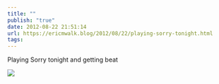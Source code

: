 ```yaml
---
title: ""
publish: "true"
date: 2012-08-22 21:51:14
url: https://ericmwalk.blog/2012/08/22/playing-sorry-tonight.html
tags: 
---
```


Playing Sorry tonight and getting beat

![](https://ericmwalk.blog/uploads/2022/45ad986673.jpg)